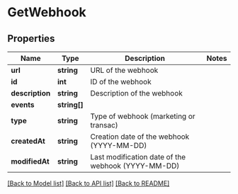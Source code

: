 # GetWebhook

## Properties
Name | Type | Description | Notes
------------ | ------------- | ------------- | -------------
**url** | **string** | URL of the webhook | 
**id** | **int** | ID of the webhook | 
**description** | **string** | Description of the webhook | 
**events** | **string[]** |  | 
**type** | **string** | Type of webhook (marketing or transac) | 
**createdAt** | **string** | Creation date of the webhook (YYYY-MM-DD) | 
**modifiedAt** | **string** | Last modification date of the webhook (YYYY-MM-DD) | 

[[Back to Model list]](../../README.md#documentation-for-models) [[Back to API list]](../../README.md#documentation-for-api-endpoints) [[Back to README]](../../README.md)


